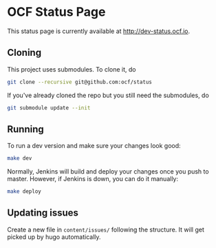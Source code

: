 # OCF Status Page

This status page is currently available at http://dev-status.ocf.io.

## Cloning

This project uses submodules. To clone it, do

```sh
git clone --recursive git@github.com:ocf/status
```

If you've already cloned the repo but you still need the submodules, do

```sh
git submodule update --init
```

## Running

To run a dev version and make sure your changes look good:

```sh
make dev
```

Normally, Jenkins will build and deploy your changes once you push to
master. However, if Jenkins is down, you can do it manually:

```sh
make deploy
```

## Updating issues

Create a new file in `content/issues/` following the structure. It
will get picked up by hugo automatically.
